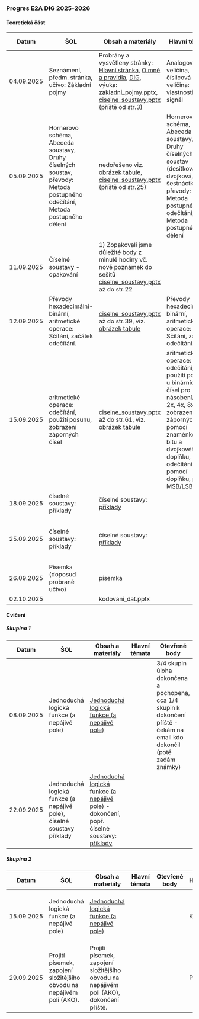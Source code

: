 ### Progres E2A DIG 2025-2026

#### Teoretická část

| Datum      | ŠOL                                                          | Obsah a materiály                                            | Hlavní témata                                                | Otevřené body                                                | Hodnocení | Poznámka                                             |
| ---------- | ------------------------------------------------------------ | ------------------------------------------------------------ | ------------------------------------------------------------ | ------------------------------------------------------------ | --------- | ---------------------------------------------------- |
| 04.09.2025 | Seznámení, předm. stránka, učivo: Základní pojmy             | Probrány a vysvětleny stránky: [Hlavní stránka](../../README.md), [O mně a pravidla](../../o-mne/readme.md), [DIG](../../predmety/dig/readme.md), výuka: [zakladni_pojmy.pptx](../../predmety/dig/materialy/zakladni_pojmy.pptx), [ciselne_soustavy.pptx](../../predmety/dig/materialy/ciselne_soustavy.pptx) (příště od str.3) | Analogová veličina, číslicová veličina: vlastnosti, signál   | Chybějící zasedací pořádek třídy                             |           |                                                      |
| 05.09.2025 | Hornerovo schéma, Abeceda soustavy, Druhy číselných soustav, převody: Metoda postupného odečítání, Metoda postupného dělení | nedořešeno viz. [obrázek tabule](materialy/e2a-dig_2025-2026/tabule-001.jpg), [ciselne_soustavy.pptx](../../predmety/dig/materialy/ciselne_soustavy.pptx) (příště od str.25) | Hornerovo schéma, Abeceda soustavy, Druhy číselných soustav (desítková, dvojková, šestnáctková), převody: Metoda postupného odečítání, Metoda postupného dělení |                                                              |           |                                                      |
| 11.09.2025 | Číselné soustavy - opakování                                 | 1) Zopakovali jsme důležité body z minulé hodiny vč. nově poznámek do sešitů [ciselne_soustavy.pptx](../../predmety/dig/materialy/ciselne_soustavy.pptx)  až do str.22 |                                                              | nedořešeno viz. [obrázek tabule](materialy/e2a-dig_2025-2026/tabule-001.jpg) |           |                                                      |
| 12.09.2025 | Převody hexadecimální-binární, aritmetické operace: Sčítání, začátek odečítání. | [ciselne_soustavy.pptx](../../predmety/dig/materialy/ciselne_soustavy.pptx)  až do str.39, viz. [obrázek tabule](materialy/e2a-dig_2025-2026/tabule-002.jpg) | Převody hexadecimální-binární, aritmetické operace: Sčítání, začátek odečítání. | Více příkladů na Z=16 (viz např. str.38)                     |           |                                                      |
| 15.09.2025 | aritmetické operace: odečítání, použití posunu, zobrazení záporných čísel | [ciselne_soustavy.pptx](../../predmety/dig/materialy/ciselne_soustavy.pptx)  až do str.61, viz. [obrázek tabule](materialy/e2a-dig_2025-2026/tabule-003.jpg) | aritmetické operace: odečítání, použití posunu u binárních čísel pro násobení/dělení 2x, 4x, 8x..., zobrazení záporných čísel pomocí znaménkového bitu a dvojkového doplňku, odečítání pomocí doplňku, pojmy MSB/LSB | Na příští hodině (teorie či cvičení) procvičit převody, aritmetické operace. |           | 26.09.2025 plánuji písemku na dosud probrané témata. |
| 18.09.2025 | číselné soustavy: příklady                                   | číselné soustavy: [příklady](../../predmety/dig/materialy/sbirka-prikladu-1.pdf) |                                                              |                                                              |           |                                                      |
| 25.09.2025 | číselné soustavy: příklady                                   | číselné soustavy: [příklady](../../predmety/dig/materialy/sbirka-prikladu-1.pdf) |                                                              | ze cvičení 22.09.2025: a) odečítání ve dvojk. soustavě, b) 16xF=-1? |           |                                                      |
| 26.09.2025 | Písemka (doposud probrané učivo)                             | písemka                                                      |                                                              |                                                              | Plánováno |                                                      |
| 02.10.2025 |                                                              | kodovani_dat.pptx                                            |                                                              |                                                              |           |                                                      |

#### Cvičení

##### Skupina 1

| Datum      | ŠOL                                                          | Obsah a materiály                                            | Hlavní témata | Otevřené body                                                | Hodnocení | Poznámka        |
| ---------- | ------------------------------------------------------------ | ------------------------------------------------------------ | ------------- | ------------------------------------------------------------ | --------- | --------------- |
| 08.09.2025 | Jednoduchá logická funkce (a nepájivé pole)                  | [Jednoduchá logická funkce (a nepájivé pole)](../../predmety/dig/bloky/cviceni/jednoducha-logicka-funkce/readme.md) |               | 3/4 skupin úloha dokončena a pochopena, cca 1/4 skupin k dokončení příště - čekám na email kdo dokončil (poté zadám známky) | Kontrola  |                 |
| 22.09.2025 | Jednoduchá logická funkce (a nepájivé pole), číselné soustavy příklady | [Jednoduchá logická funkce (a nepájivé pole)](../../predmety/dig/bloky/cviceni/jednoducha-logicka-funkce/readme.md) - dokončení, popř. číselné soustavy: [příklady](../../predmety/dig/materialy/sbirka-prikladu-1.pdf) |               |                                                              |           | Úloha dokončena |

##### Skupina 2

| Datum      | ŠOL                                                          | Obsah a materiály                                            | Hlavní témata | Otevřené body | Hodnocení | Poznámka                                                   |
| ---------- | ------------------------------------------------------------ | ------------------------------------------------------------ | ------------- | ------------- | --------- | ---------------------------------------------------------- |
| 15.09.2025 | Jednoduchá logická funkce (a nepájivé pole)                  | [Jednoduchá logická funkce (a nepájivé pole)](../../predmety/dig/bloky/cviceni/jednoducha-logicka-funkce/readme.md) |               |               | Kontrola  | Úloha dokončena, příště případně otázky a kontrola známek. |
| 29.09.2025 | Projití písemek, zapojení složitějšího obvodu na nepájivém poli (AKO). | Projití písemek, zapojení složitějšího obvodu na nepájivém poli (AKO), dokončení příště. |               |               | Plánováno |                                                            |